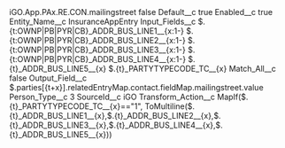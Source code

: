 <?xml version="1.0" encoding="UTF-8"?>
<CustomMetadata xmlns="http://soap.sforce.com/2006/04/metadata" xmlns:xsi="http://www.w3.org/2001/XMLSchema-instance" xmlns:xsd="http://www.w3.org/2001/XMLSchema">
    <label>iGO.App.PAx.RE.CON.mailingstreet</label>
    <protected>false</protected>
    <values>
        <field>Default__c</field>
        <value xsi:type="xsd:boolean">true</value>
    </values>
    <values>
        <field>Enabled__c</field>
        <value xsi:type="xsd:boolean">true</value>
    </values>
    <values>
        <field>Entity_Name__c</field>
        <value xsi:type="xsd:string">InsuranceAppEntry</value>
    </values>
    <values>
        <field>Input_Fields__c</field>
        <value xsi:type="xsd:string">$.{t:OWNP|PB|PYR|CB}_ADDR_BUS_LINE1__{x:1-}
$.{t:OWNP|PB|PYR|CB}_ADDR_BUS_LINE2__{x:1-}
$.{t:OWNP|PB|PYR|CB}_ADDR_BUS_LINE3__{x:1-}
$.{t:OWNP|PB|PYR|CB}_ADDR_BUS_LINE4__{x:1-}
$.{t}_ADDR_BUS_LINE5__{x}
$.{t}_PARTYTYPECODE_TC__{x}</value>
    </values>
    <values>
        <field>Match_All__c</field>
        <value xsi:type="xsd:boolean">false</value>
    </values>
    <values>
        <field>Output_Field__c</field>
        <value xsi:type="xsd:string">$.parties[{t+x}].relatedEntryMap.contact.fieldMap.mailingstreet.value</value>
    </values>
    <values>
        <field>Person_Type__c</field>
        <value xsi:type="xsd:string">3</value>
    </values>
    <values>
        <field>SourceId__c</field>
        <value xsi:type="xsd:string">iGO</value>
    </values>
    <values>
        <field>Transform_Action__c</field>
        <value xsi:type="xsd:string">MapIf($.{t}_PARTYTYPECODE_TC__{x}==&quot;1&quot;, ToMultiline($.{t}_ADDR_BUS_LINE1__{x},$.{t}_ADDR_BUS_LINE2__{x},$.{t}_ADDR_BUS_LINE3__{x},$.{t}_ADDR_BUS_LINE4__{x},$.{t}_ADDR_BUS_LINE5__{x}))</value>
    </values>
</CustomMetadata>
